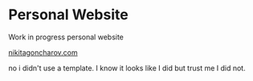# Personal Website
Work in progress personal website

[nikitagoncharov.com](https://link-url-here.org)

no i didn't use a template. I know it looks like I did but trust me I did not. 

